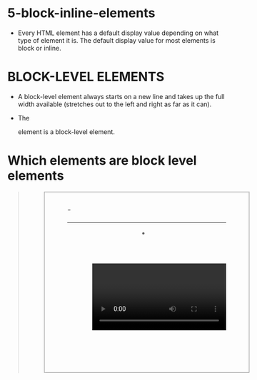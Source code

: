 # 5-block-inline-elements

* Every HTML element has a default display value depending on what type of element it is. The default display value for most elements is block or inline.



# BLOCK-LEVEL ELEMENTS

* A block-level element always starts on a new line and takes up the full width available (stretches out to the left and right as far as it can).

* The <div> element is a block-level element.



# Which elements are block level elements

<address> <article> <aside> <blockquote> <canvas> <dd> <div> <dl> <dt> <fieldset> <figcaption> <figure> <footer> <form> <h1>-<h6> <header> <hr> <li> <main> <nav> <noscript> <ol> <output> <p> <pre> <section> <table> <ul> <video>



# INLINE ELEMENTS

* An inline element does not start on a new line and only takes up as much width as necessary.

* This is an inline <span>element</span> inside a paragraph.



# Which elements are inline elements

<a> <abbr> <acronym> <b> <bdo> <big> <br> <button> <cite> <code> <dfn> <em> <i> <img> <input> <kbd> <label> <map> <object> <q> <samp> <script> <select> <small> <span> <strong> <sub> <sup> <textarea> <time> <tt> <var>



# HTML Grouping Tags

* <div> Defines a section in a document (block-level)

* <span> Defines a section in a document (inline)